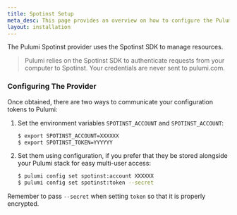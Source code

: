 ```yaml
---
title: Spotinst Setup
meta_desc: This page provides an overview on how to configure the Pulumi Spotinst Provider.
layout: installation
---
```


The Pulumi Spotinst provider uses the Spotinst SDK to manage resources.

> Pulumi relies on the Spotinst SDK to authenticate requests from your computer to Spotinst. Your credentials are never sent
> to pulumi.com.

### Configuring The Provider

Once obtained, there are two ways to communicate your configuration tokens to Pulumi:

1. Set the environment variables `SPOTINST_ACCOUNT` and `SPOTINST_ACCOUNT`:

    ```bash
    $ export SPOTINST_ACCOUNT=XXXXXX
    $ export SPOTINST_TOKEN=YYYYYY
    ```

2. Set them using configuration, if you prefer that they be stored alongside your Pulumi stack for easy multi-user access:

    ```bash
    $ pulumi config set spotinst:account XXXXXX
    $ pulumi config set spotinst:token --secret
    ```

Remember to pass `--secret` when setting `token` so that it is properly encrypted.
